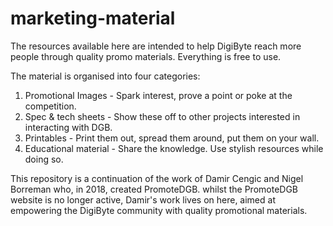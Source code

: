 # marketing-material

The resources available here are intended to help DigiByte reach more people through quality promo materials. Everything is free to use.

The material is organised into four categories:

  1.  Promotional Images - Spark interest, prove a point or poke at the competition.
  2.  Spec & tech sheets - Show these off to other projects interested in interacting with DGB.
  3.  Printables - Print them out, spread them around, put them on your wall.
  4.  Educational material - Share the knowledge. Use stylish resources while doing so.

This repository is a continuation of the work of Damir Cengic and Nigel Borreman who, in 2018, created PromoteDGB. whilst the PromoteDGB website is no longer active, Damir's work lives on here, aimed at empowering the DigiByte community with quality promotional materials. 


